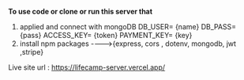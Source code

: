 **To use code or clone or run this server that**
1. applied and connect with mongoDB
        DB_USER= {name} 
        DB_PASS= {pass}
        ACCESS_KEY= {token}
        PAYMENT_KEY= {key}
2. install npm packages ---->{express, cors , dotenv, mongodb, jwt ,stripe}

Live site url : https://lifecamp-server.vercel.app/